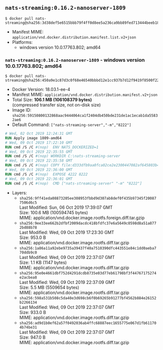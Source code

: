 ## `nats-streaming:0.16.2-nanoserver-1809`

```console
$ docker pull nats-streaming@sha256:3d38def5e6515bbb79f4ff0d8ee5a236ca9bb89fed713444beeb18a58575980e
```

-	Manifest MIME: `application/vnd.docker.distribution.manifest.list.v2+json`
-	Platforms:
	-	windows version 10.0.17763.802; amd64

### `nats-streaming:0.16.2-nanoserver-1809` - windows version 10.0.17763.802; amd64

```console
$ docker pull nats-streaming@sha256:450a9e1c87d3c0f68e46540bbbd12e1cc937b7d12f9419f8500f2243d6cf5d8f
```

-	Docker Version: 18.03.1-ee-4
-	Manifest MIME: `application/vnd.docker.distribution.manifest.v2+json`
-	Total Size: **106.1 MB (106108379 bytes)**  
	(compressed transfer size, not on-disk size)
-	Image ID: `sha256:59150800132868aac9444064ca1f2404db450bde231de1ac1ecab1da55832ae6`
-	Default Command: `["nats-streaming-server","-m","8222"]`

```dockerfile
# Wed, 02 Oct 2019 12:24:31 GMT
RUN Apply image 1809-amd64
# Wed, 09 Oct 2019 17:22:10 GMT
RUN cmd /S /C #(nop)  ENV NATS_DOCKERIZED=1
# Wed, 09 Oct 2019 22:35:55 GMT
RUN cmd /S /C #(nop) WORKDIR C:\nats-streaming-server
# Wed, 09 Oct 2019 22:35:58 GMT
RUN cmd /S /C #(nop) COPY file:d333dfb9aa0fca02ce2e2300447082af645803b49703ee1671951f7dba266042 in nats-streaming-server.exe 
# Wed, 09 Oct 2019 22:36:00 GMT
RUN cmd /S /C #(nop)  EXPOSE 4222 8222
# Wed, 09 Oct 2019 22:36:01 GMT
RUN cmd /S /C #(nop)  CMD ["nats-streaming-server" "-m" "8222"]
```

-	Layers:
	-	`sha256:9ff41eda08873205ee308953fbbd9d307ab8def0f435b97345f200877506d6c5`  
		Last Modified: Sun, 06 Oct 2019 17:39:07 GMT  
		Size: 100.6 MB (100594745 bytes)  
		MIME: application/vnd.docker.image.rootfs.foreign.diff.tar.gzip
	-	`sha256:9ee33ee662b2dfbf2009dacdc418bfdfc37e6a5649c0598d8a51a8772bd88b78`  
		Last Modified: Wed, 09 Oct 2019 17:23:30 GMT  
		Size: 953.0 B  
		MIME: application/vnd.docker.image.rootfs.diff.tar.gzip
	-	`sha256:1a86a11a92ebe9735a39437f40a7510390dfc443551e84c1dd0aeba770ddb9c0`  
		Last Modified: Wed, 09 Oct 2019 22:37:07 GMT  
		Size: 1.1 KB (1147 bytes)  
		MIME: application/vnd.docker.image.rootfs.diff.tar.gzip
	-	`sha256:95e0e4661dbf752d4291dcdb8735e03d77eb61798bf3f44767175274e2acbea8`  
		Last Modified: Wed, 09 Oct 2019 22:37:09 GMT  
		Size: 5.5 MB (5509654 bytes)  
		MIME: application/vnd.docker.image.rootfs.diff.tar.gzip
	-	`sha256:598a531b508c5da40e3d698cb6f0b69265b91277bf4562b884e26152b2266134`  
		Last Modified: Wed, 09 Oct 2019 22:37:07 GMT  
		Size: 933.0 B  
		MIME: application/vnd.docker.image.rootfs.diff.tar.gzip
	-	`sha256:ad9d1b0ef62a57f0492036ab4ffc68887eec1655775e067d1fb611704b74be31`  
		Last Modified: Wed, 09 Oct 2019 22:37:07 GMT  
		Size: 947.0 B  
		MIME: application/vnd.docker.image.rootfs.diff.tar.gzip
